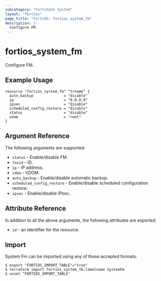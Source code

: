 ```yaml
---
subcategory: "FortiGate System"
layout: "fortios"
page_title: "FortiOS: fortios_system_fm"
description: |-
  Configure FM.
---
```


# fortios_system_fm
Configure FM.

## Example Usage

```hcl
resource "fortios_system_fm" "trname" {
  auto_backup              = "disable"
  ip                       = "0.0.0.0"
  ipsec                    = "disable"
  scheduled_config_restore = "disable"
  status                   = "disable"
  vdom                     = "root"
}
```

## Argument Reference


The following arguments are supported:

* `status` - Enable/disable FM.
* `fosid` - ID.
* `ip` - IP address.
* `vdom` - VDOM.
* `auto_backup` - Enable/disable automatic backup.
* `scheduled_config_restore` - Enable/disable scheduled configuration restore.
* `ipsec` - Enable/disable IPsec.


## Attribute Reference

In addition to all the above arguments, the following attributes are exported:
* `id` - an identifier for the resource.

## Import

System Fm can be imported using any of these accepted formats:
```
$ export "FORTIOS_IMPORT_TABLE"="true"
$ terraform import fortios_system_fm.labelname SystemFm
$ unset "FORTIOS_IMPORT_TABLE"
```
